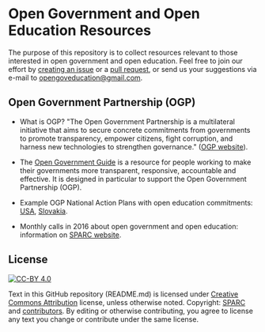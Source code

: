 ﻿# Open Government and Open Education Resources

The purpose of this repository is to collect resources relevant to those interested in open government and open education. Feel free to join our effort by [creating an issue](https://help.github.com/articles/creating-an-issue/) or a [pull request](https://help.github.com/articles/creating-a-pull-request/), or send us your suggestions via e-mail to [opengoveducation@gmail.com](mailto:opengoveducation@gmail.com).

## Open Government Partnership (OGP)

- What is OGP? "The Open Government Partnership is a multilateral initiative that aims to secure concrete commitments from governments to promote transparency, empower citizens, fight corruption, and harness new technologies to strengthen governance." ([OGP website](http://www.opengovpartnership.org/about)).

- The [Open Government Guide](http://www.opengovguide.com/) is a resource for people working to make their governments more transparent, responsive, accountable and effective. It is designed in particular to support the Open Government Partnership (OGP).

- Example OGP National Action Plans with open education commitments: [USA](http://www.opengovpartnership.org/country/united-states/action-plan), [Slovakia](http://www.opengovpartnership.org/country/slovakia/action-plan).

- Monthly calls in 2016 about open government and open education: information on [SPARC website](http://sparcopen.org/our-work/opengoveducation/).

## License

[![CC-BY 4.0](https://licensebuttons.net/l/by/4.0/88x31.png)](https://creativecommons.org/licenses/by/4.0/)

Text in this GitHub repository (README.md) is licensed under [Creative Commons Attribution](https://creativecommons.org/licenses/by/4.0/) license, unless otherwise noted. Copyright: [SPARC](http://sparcopen.org/) and [contributors](https://github.com/opengoveducation/resources/graphs/contributors). By editing or otherwise contributing, you agree to license any text you change or contribute under the same license.
